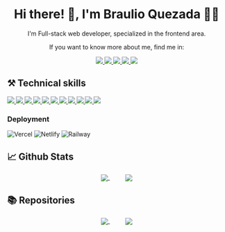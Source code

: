 <h1 align="center">Hi there! 👋, I'm Braulio Quezada 👨‍💻</h1>
<p align="center">
  I'm Full-stack web developer, specialized in the frontend area.
</p>
<p align="center">If you want to know more about me, find me in:</p>
<p align="center">
  <a href="www.linkedin.com/in/takeoutcode" target="_blank">
    <img src="https://img.shields.io/badge/linkedin-%230077B5.svg?&style=for-the-badge&logo=linkedin&logoColor=white"/>
  </a>
  <a href="https://platzi.com/p/TakeoutCode/" target="_blank" >
    <img src="https://img.shields.io/static/v1?style=for-the-badge&message=Platzi&color=222222&logo=Platzi&logoColor=98CA3F&label="/>
  </a>
  <a href="https://twitter.com/takeoutcode" target="_blank">
    <img src="https://img.shields.io/static/v1?style=for-the-badge&message=Twitter&color=1DA1F2&logo=Twitter&logoColor=FFFFFF&label=">
  </a>
  <a href="https://youtube.com/@takeoutcode" target="_blank">
    <img src="https://img.shields.io/static/v1?style=for-the-badge&message=YouTube&color=FF0000&logo=YouTube&logoColor=FFFFFF&label=" />
  </a>
  <a href="https://www.facebook.com/takeoutcode" target="_blank">
    <img src="https://img.shields.io/static/v1?style=for-the-badge&message=Facebook&color=1b74e4&logo=Facebook&logoColor=FFFFFF&label=" />
  </a>
  
</p>
<h2>⚒ Technical skills</h2>
<p>
  
   <a href="" target="_bank" name="typescript">
    <img src="https://img.shields.io/static/v1?style=for-the-badge&message=Typescript&color=222222&logo=Typescript&logoColor=1572B6&label=">
   </a>
  <a href="" target="_bank">
    <img src="https://img.shields.io/static/v1?style=for-the-badge&message=React&color=222222&logo=React&logoColor=61DAFB&label=">
  </a>
  <a href="" target="_bank" name="next">
    <img src="https://img.shields.io/static/v1?style=for-the-badge&message=Next.js&color=000000&logo=Next.js&logoColor=FFFFFF&label=">
  </a>
  <a href="" target="_bank" name="node">
    <img src="https://img.shields.io/static/v1?style=for-the-badge&message=Node.js&color=339933&logo=Node.js&logoColor=FFFFFF&label=">
  </a>
  <a href="" target="_bank" name="html">
    <img src="https://img.shields.io/static/v1?style=for-the-badge&message=HTML5&color=E34F26&logo=HTML5&logoColor=FFFFFF&label=">
  </a>
  <a href="" target="_bank" name="css">
    <img src="https://img.shields.io/static/v1?style=for-the-badge&message=CSS3&color=1572B6&logo=CSS3&logoColor=FFFFFF&label=">
  </a>
  <a href="" name="javascript">
    <img src="https://img.shields.io/static/v1?style=for-the-badge&message=JavaScript&color=222222&logo=JavaScript&logoColor=F7DF1E&label=">
  </a>
  <a href="" target="_bank" name="PostgreSQL">
    <img src="https://img.shields.io/static/v1?style=for-the-badge&message=PostgreSQL&color=4169E1&logo=PostgreSQL&logoColor=FFFFFF&label=">
  </a>
  <a href="" target="_bank" name="MongoDB">
    <img src="https://img.shields.io/static/v1?style=for-the-badge&message=MongoDB&color=47A248&logo=MongoDB&logoColor=FFFFFF&label=">
  </a>
  <a href="" target="_bank" name="Firebase">
    <img src="https://img.shields.io/static/v1?style=for-the-badge&message=Firebase&color=222222&logo=Firebase&logoColor=FFCA28&label=">
  </a>
  <a href="" target="_bank" name="saas">
    <img src="https://img.shields.io/static/v1?style=for-the-badge&message=Sass&color=CC6699&logo=Sass&logoColor=FFFFFF&label=">
  </a>
   
</p>

<h3>Deployment</h2>

![Vercel](https://img.shields.io/static/v1?style=for-the-badge&message=Vercel&color=000000&logo=Vercel&logoColor=FFFFFF&label=)
![Netlify](https://img.shields.io/static/v1?style=for-the-badge&message=Netlify&color=222222&logo=Netlify&logoColor=00C7B7&label=)
![Railway](https://img.shields.io/static/v1?style=for-the-badge&message=Railway&color=0B0D0E&logo=Railway&logoColor=FFFFFF&label=)

## 📈 Github Stats

<p align="center">
  <a href="https://github.com/TakeoutCode/github-readme-stats" target="_bank">
    <img align="center" src="https://github-readme-stats.vercel.app/api?username=TakeoutCode&show_icons=true&theme=tokyonight" />
  </a>
  &nbsp;&nbsp;&nbsp;&nbsp;&nbsp;&nbsp;&nbsp;&nbsp;
  <a>
    <img align="center" src="https://github-readme-stats.vercel.app/api/top-langs/?username=TakeoutCode&theme=tokyonight" />
  </a>
</p>


## 📚 Repositories 
<p align="center">
  <a href="https://github.com/TakeoutCode/tiktok-clone" target="_bank">
    <img align="center" src="https://github-readme-stats.vercel.app/api/pin/?username=TakeoutCode&repo=tiktok-clone&theme=tokyonight" />
  </a>
  &nbsp;&nbsp;&nbsp;&nbsp;&nbsp;&nbsp;&nbsp;&nbsp;
  <a href="https://github.com/TakeoutCode/cursoIntroReact" target="_bank">
    <img align="center" src="https://github-readme-stats.vercel.app/api/pin/?username=TakeoutCode&repo=cursoIntroReact&theme=tokyonight" />
  </a>
</p>


